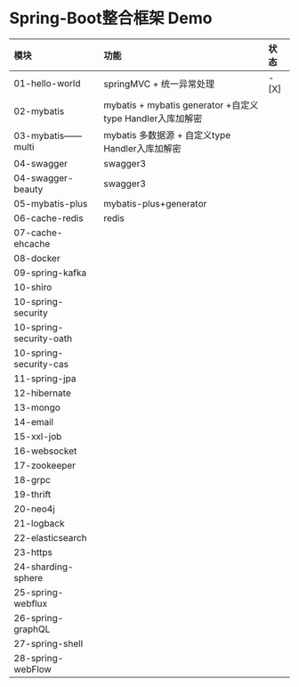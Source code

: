 # Spring-Boot整合框架 Demo

| 模块 | 功能     |状态|
|:--------| :-------------|:-----|
| 01-hello-world | springMVC + 统一异常处理| - [X] |
| 02-mybatis| mybatis + mybatis generator +自定义type Handler入库加解密 ||
| 03-mybatis——multi| mybatis 多数据源 + 自定义type Handler入库加解密 ||
| 04-swagger| swagger3 ||
| 04-swagger-beauty| swagger3 ||
| 05-mybatis-plus| mybatis-plus+generator ||
| 06-cache-redis| redis ||
| 07-cache-ehcache |||
| 08-docker |||
| 09-spring-kafka|||
| 10-shiro|||
| 10-spring-security|||
| 10-spring-security-oath|||
| 10-spring-security-cas|||
| 11-spring-jpa|||
| 12-hibernate|||
| 13-mongo|||
| 14-email|||
| 15-xxl-job|||
| 16-websocket|||
| 17-zookeeper|||
| 18-grpc|||
| 19-thrift|||
| 20-neo4j|||
| 21-logback|||
| 22-elasticsearch|||
| 23-https|||
| 24-sharding-sphere|||
| 25-spring-webflux|||
| 26-spring-graphQL|||
| 27-spring-shell|||
| 28-spring-webFlow|||






